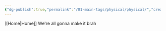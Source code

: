 ```yaml
---
{"dg-publish":true,"permalink":"/01-main-tags/physical/physical/","created":"2024-11-18T16:47:49.296+05:30","updated":"2024-10-11T13:30:38.000+05:30"}
---
```


[[Home\|Home]]
We're all gonna make it brah

